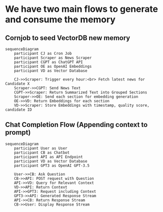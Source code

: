 # We have two main flows to generate and consume the memory

## Cornjob to seed VectorDB new memory

```mermaid
sequenceDiagram
    participant CJ as Cron Job
    participant Scraper as News Scraper
    participant CGPT as ChatGPT API
    participant OE as OpenAI Embeddings
    participant VD as Vector Database

    CJ->>Scraper: Trigger every hour:<br> Fetch latest news for Candidate X
    Scraper->>CGPT: Send News Text
    CGPT->>Scraper: Return Summarized Text into Grouped Sections
    Scraper->>OE: Send each section for embedding generation
    OE->>VD: Return Embeddings for each section
    VD->>Scraper: Store Embeddings with timestamp, quality score, candidate ID
```

## Chat Completion Flow (Appending context to prompt)

```mermaid
sequenceDiagram
    participant User as User
    participant CB as Chatbot
    participant API as API Endpoint
    participant VD as Vector Database
    participant GPT3 as OpenAI GPT-3.5

    User->>CB: Ask Question
    CB->>API: POST request with Question
    API->>VD: Query for Relevant Context
    VD->>API: Return Context
    API->>GPT3: Request including Context
    GPT3->>API: Generated Response Stream
    API->>CB: Return Response Stream
    CB->>User: Display Response Stream
```
